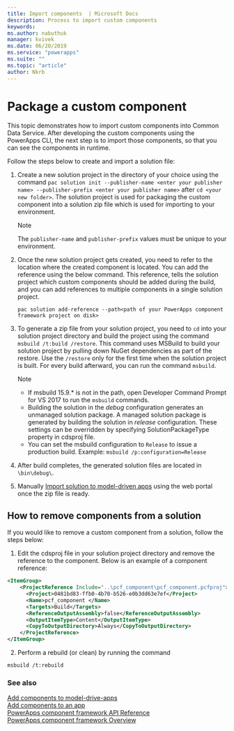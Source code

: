 ```yaml
---
title: Import components  | Microsoft Docs
description: Process to import custom components
keywords:
ms.author: nabuthuk
manager: kvivek
ms.date: 06/20/2019
ms.service: "powerapps"
ms.suite: ""
ms.topic: "article"
author: Nkrb
---
```


# Package a custom component

This topic demonstrates how to import custom components into Common Data Service. After developing the custom components using the PowerApps CLI, the next step is to import those components, so that you can see the components in runtime.

Follow the steps below to create and import a solution file:

1. Create a new solution project in the directory of your choice using the command `pac solution init --publisher-name <enter your publisher name> --publisher-prefix <enter your publisher name>` after `cd <your new folder>`. The solution project is used for packaging the custom component into a solution zip file which is used for importing to your environment.

   > [!NOTE]
   > The `publisher-name` and `publisher-prefix` values must be unique to your environment.
 
2. Once the new solution project gets created, you need to refer to the location where the created component is located. You can add the reference using the below command. This reference, tells the solution project which custom components should be added during the build, and you can add references to multiple components in a single solution project.

    ```CLI   
    pac solution add-reference --path<path of your PowerApps component framework project on disk>
    ```

3. To generate a zip file from your solution project, you need to `cd` into your solution project directory and build the project using the command `msbuild /t:build /restore`. This command uses MSBuild to build your solution project by pulling down NuGet dependencies as part of the restore. Use the `/restore` only for the first time when the solution project is built. For every build afterward, you can run the command `msbuild`.

    > [!NOTE]
    > - If msbuild 15.9.* is not in the path, open Developer Command Prompt for VS 2017 to run the `msbuild` commands.    
    > - Building the solution in the *debug* configuration generates an unmanaged solution package. A managed solution package is generated by building the solution in *release* configuration. These settings can be overridden by specifying SolutionPackageType property in cdsproj file.
    > - You can set the msbuild configuration to `Release` to issue a production build. Example: `msbuild /p:configuration=Release` 

4. After build completes, the generated solution files are located in `\bin\debug\`.
5. Manually [Import solution to model-driven apps](https://docs.microsoft.com/dynamics365/customer-engagement/customize/import-update-export-solutions) using the web portal once the zip file is ready.

## How to remove components from a solution

If you would like to remove a custom component from a solution, follow the steps below:

1.	Edit the cdsproj file in your solution project directory and remove the reference to the component. Below is an example of a component reference:

```XML
<ItemGroup>
    <ProjectReference Include="..\pcf_component\pcf_component.pcfproj">
      <Project>0481bd83-ffb0-4b70-b526-e0b3dd63e7ef</Project>
      <Name>pcf_component </Name>
      <Targets>Build</Targets>
      <ReferenceOutputAssembly>false</ReferenceOutputAssembly>
      <OutputItemType>Content</OutputItemType>
      <CopyToOutputDirectory>Always</CopyToOutputDirectory>
    </ProjectReference>
</ItemGroup>
```

2.	Perform a rebuild (or clean) by running the command
   ```CLI
   msbuild /t:rebuild
   ```

### See also

[Add components to model-drive-apps](add-custom-controls-to-a-field-or-entity.md)<br/>
[Add components to an app](component-framework-for-canvas-apps.md#add-components-to-an-app)<br/>
[PowerApps component framework API Reference](reference/index.md)<br/>
[PowerApps component framework Overview](overview.md)

